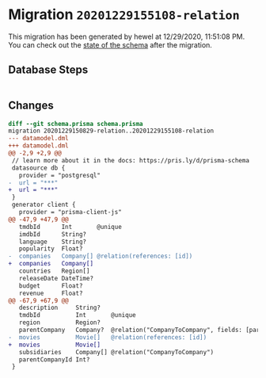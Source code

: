 # Migration `20201229155108-relation`

This migration has been generated by hewel at 12/29/2020, 11:51:08 PM.
You can check out the [state of the schema](./schema.prisma) after the migration.

## Database Steps

```sql

```

## Changes

```diff
diff --git schema.prisma schema.prisma
migration 20201229150829-relation..20201229155108-relation
--- datamodel.dml
+++ datamodel.dml
@@ -2,9 +2,9 @@
 // learn more about it in the docs: https://pris.ly/d/prisma-schema
 datasource db {
   provider = "postgresql"
-  url = "***"
+  url = "***"
 }
 generator client {
   provider = "prisma-client-js"
@@ -47,9 +47,9 @@
   tmdbId      Int       @unique
   imdbId      String?
   language    String?
   popularity  Float?
-  companies   Company[] @relation(references: [id])
+  companies   Company[]
   countries   Region[]
   releaseDate DateTime?
   budget      Float?
   revenue     Float?
@@ -67,9 +67,9 @@
   description     String?
   tmdbId          Int       @unique
   region          Region?
   parentCompany   Company?  @relation("CompanyToCompany", fields: [parentCompanyId], references: [id])
-  movies          Movie[]   @relation(references: [id])
+  movies          Movie[]
   subsidiaries    Company[] @relation("CompanyToCompany")
   parentCompanyId Int?
 }
```


